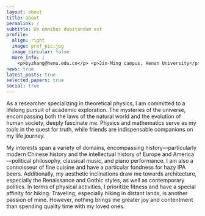 ```yaml
---
layout: about
title: about
permalink: /
subtitle: De omnibus dubitandum est
profile:
  align: right
  image: prof_pic.jpg
  image_circular: false
  more_info: |
    <p>byzhang@henu.edu.cn</p> <p>Jin-Ming campus, Henan University</p> <p>Kaifeng, Henan province 475001</p>
news: true
latest_posts: true
selected_papers: true
social: true
---
```


As a researcher specializing in theoretical physics, I am committed to a lifelong pursuit of academic exploration. The mysteries of the universe, encompassing both the laws of the natural world and the evolution of human society, deeply fascinate me. Physics and mathematics serve as my tools in the quest for truth, while friends are indispensable companions on my life journey. 

My interests span a variety of domains, encompassing history—particularly modern Chinese history and the intellectual history of Europe and America—political philosophy, classical music, and piano performance. I am also a connoisseur of fine cuisine and have a particular fondness for hazy IPA beers. Additionally, my aesthetic inclinations draw me towards architecture, especially the Renaissance and Gothic styles, as well as contemporary politics. In terms of physical activities, I prioritize fitness and have a special affinity for hiking. Traveling, especially hiking in distant lands, is another passion of mine. However, nothing brings me greater joy and contentment than spending quality time with my loved ones. 
